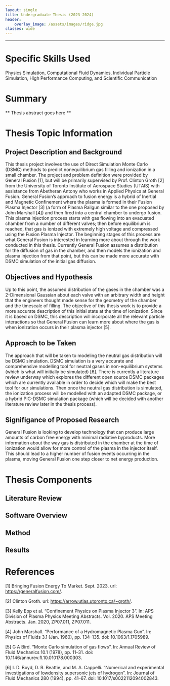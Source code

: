 ```yaml
---
layout: single
title: Undergraduate Thesis (2023-2024)
header:
    overlay_image: /assets/images/ridge.jpg
classes: wide
---
```


--------------------------------

# Specific Skills Used

Physics Simulation, Computational Fluid Dynamics, Individual Particle Simulation, High Performance Computing, and Scientific Communication

# Summary

** Thesis abstract goes here **

# Thesis Topic Information

## Project Description and Background

This thesis project involves the use of Direct Simulation Monte Carlo (DSMC) methods to predict nonequilibrium gas filling and ionization in a small chamber. The project and problem definition were provided by General Fusion [1], but will be primarily supervised by Prof. Clinton Groth [2] from the University of Toronto Institute of Aerospace Studies (UTAIS) with assistance from Abetheran Antony who works in Applied Physics at General Fusion. General Fusion’s approach to fusion energy is a hybrid of Inertial and Magnetic Confinement where the plasma is formed in their Fusion Plasma Injector [3] (a form of Plasma Railgun similar to the one proposed by John Marshall [4]) and then fired into a central chamber to undergo fusion. This plasma injection process starts with gas flowing into an evacuated chamber from a number of different valves; then before equilibrium is reached, that gas is ionized with extremely high voltage and compressed using the Fusion Plasma Injector. The beginning stages of this process are what General Fusion is interested in learning more about through the work conducted in this thesis. Currently General Fusion assumes a distribution for the diffusion of gas in the chamber, and then models the ionization and plasma injection from that point, but this can be made more accurate with DSMC simulation of the initial gas diffusion.

## Objectives and Hypothesis

Up to this point, the assumed distribution of the gases in the chamber was a 2-Dimensional Gaussian about each valve with an arbitrary width and height that the engineers thought made sense for the geometry of the chamber and the timescale of filling. The objective of this thesis work is to provide a more accurate description of this initial state at the time of ionization. Since it is based on DSMC, this description will incorporate all the relevant particle interactions so that General Fusion can learn more about where the gas is when ionization occurs in their plasma injector [5].

## Approach to be Taken

The approach that will be taken to modeling the neutral gas distribution will be DSMC simulation. DSMC simulation is a very accurate and comprehensive modelling tool for neutral gases in non-equilibrium systems (which is what will initially be simulated) [6]. There is currently a literature review underway which explores the different open source DSMC packages which are currently available in order to decide which will make the best tool for our simulations. Then once the neutral gas distribution is simulated, the ionization process will be modelled with an adapted DSMC package, or a hybrid PIC-DSMC simulation package (which will be decided with another literature review later in the thesis process).

## Signifigance of Proposed Research

General Fusion is looking to develop technology that can produce large amounts of carbon free energy with minimal radiative byproducts. More information about the way gas is distributed in the chamber at the time of ionization would allow for more control of the plasma in the injector itself. This should lead to a higher number of fusion events occurring in the plasma, moving General Fusion one step closer to net energy production.

# Thesis Components

## Literature Review

## Software Overview

## Method

## Results

# References

[1] Bringing Fusion Energy To Market. Sept. 2023. url: https://generalfusion.com/.  

[2] Clinton Groth. url: https://arrow.utias.utoronto.ca/~groth/.  

[3] Kelly Epp et al. “Confinement Physics on Plasma Injector 3”. In: APS Division of Plasma Physics Meeting Abstracts. Vol. 2020. APS Meeting Abstracts. Jan. 2020, ZP07.011, ZP07.011.  

[4] John Marshall. “Performance of a Hydromagnetic Plasma Gun”. In: Physics of Fluids 3.1 (Jan. 1960), pp. 134–135. doi: 10.1063/1.1705989.  

[5] G A Bird. “Monte Carlo simulation of gas flows”. In: Annual Review of Fluid Mechanics 10.1 (1978), pp. 11–31. doi: 10.1146/annurev.fl.10.010178.000303.  

[6] I. D. Boyd, D. R. Beattie, and M. A. Cappelli. “Numerical and experimental investigations of lowdensity supersonic jets of hydrogen”. In: Journal of Fluid Mechanics 280 (1994), pp. 41–67. doi: 10.1017/s0022112094002843.  